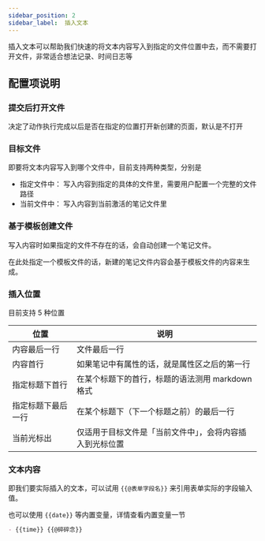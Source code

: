 ```yaml
---
sidebar_position: 2
sidebar_label:  插入文本
---
```



插入文本可以帮助我们快速的将文本内容写入到指定的文件位置中去，而不需要打开文件，非常适合想法记录、时间日志等

## 配置项说明

### 提交后打开文件

决定了动作执行完成以后是否在指定的位置打开新创建的页面，默认是不打开

### 目标文件

即要将文本内容写入到哪个文件中，目前支持两种类型，分别是

- 指定文件中： 写入内容到指定的具体的文件里，需要用户配置一个完整的文件路径
- 当前文件中： 写入内容到当前激活的笔记文件里

### 基于模板创建文件

写入内容时如果指定的文件不存在的话，会自动创建一个笔记文件。

在此处指定一个模板文件的话，新建的笔记文件内容会基于模板文件的内容来生成。

### 插入位置

目前支持 5 种位置

| 位置        | 说明                            |
| --------- | ----------------------------- |
| 内容最后一行    | 文件最后一行                        |
| 内容首行      | 如果笔记中有属性的话，就是属性区之后的第一行        |
| 指定标题下首行   | 在某个标题下的首行，标题的语法测用 markdown 格式 |
| 指定标题下最后一行 | 在某个标题下（下一个标题之前）的最后一行          |
| 当前光标出     | 仅适用于目标文件是「当前文件中」，会将内容插入到光标位置  |

### 文本内容

即我们要实际插入的文本，可以试用 `{{@表单字段名}}` 来引用表单实际的字段输入值。

也可以使用 `{{date}}` 等内置变量，详情查看内置变量一节

```markdown
- {{time}} {{@碎碎念}}
```